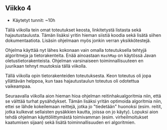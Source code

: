 ## Viikko 4

* Käytetyt tunnit: ~10h

Tällä viikolla tein omat toteutukset keosta, linkitetystä listasta sekä hajautustaulusta. Tämän lisäksi yritin hieman siistiä koodia sekä lisätä 
siihen dokumentaatiota. Lisäsin ohjelmaan myös jonkin verran yksikkötestejä.

Ohjelma käyttää nyt lähes kokonaan vain omalla toteutuksella tehtyjä algoritmeja ja tietorakenteita. Enää ainoastaan `HashMap` on käytössä Javan 
oletustietorakenteista. Ohjelman varsinaiseen toiminnallisuuteen en juurikaan tehnyt muutoksia tällä viikolla.

Tällä viikolla opin tietorakenteiden toteutuksesta. Keon toteutus oli jopa yllättävän helppoa, kun taas hajautustaulun toteutus oli odotettua 
vaikeampaa.

Seuraavalla viikolla aion hieman hioa ohjelman reitinhakualgoritmia niin, että se välttää turhat pysähdykset. Tämän lisäksi yritän optimoida 
algoritmia niin, ettei se lähde kokeilemaan reittejä, jotka jo "tiedetään" huonoksi (esim. reitit, jotka kulkevat sellaisten pysäkkien kautta, joissa 
on jo käyty). Lopuksi aion tehdä ohjelman käyttöliittymästä toimivamman (esim. virheilmoitukset kaatumisen sijaan) sekä lisätä toiminnallisuuden eri 
algoritmien.
